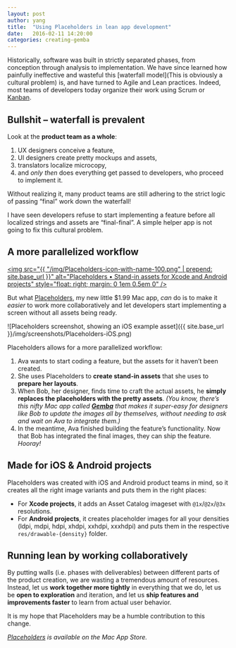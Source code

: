 ```yaml
---
layout: post
author:	yang
title:  "Using Placeholders in lean app development"
date:   2016-02-11 14:20:00
categories: creating-gemba
---
```


Historically, software was built in strictly separated phases, from conception through analysis to implementation. We have since learned how painfully ineffective and wasteful this [waterfall model](This is obviously a cultural problem) is, and have turned to Agile and Lean practices. Indeed, most teams of developers today organize their work using Scrum or [Kanban](https://en.wikipedia.org/wiki/Kanban_%28development%29).

## Bullshit – waterfall is prevalent

Look at the **product team as a whole**:

1. UX designers conceive a feature,
2. UI designers create pretty mockups and assets,
3. translators localize microcopy,
4. and _only then_ does everything get passed to developers, who proceed to implement it.

Without realizing it, many product teams are still adhering to the strict logic of passing “final” work down the waterfall!

I have seen developers refuse to start implementing a feature before all localized strings and assets are “final-final”. A simple helper app is not going to fix this cultural problem.

## A more parallelized workflow

<a href="https://itunes.apple.com/us/app/placeholders-create-stand/id1042257116?mt=12&at=1000lbLJ&ct=gembablog"><img src="{{ "/img/Placeholders-icon-with-name-100.png" | prepend: site.base_url }}" alt="Placeholders • Stand-in assets for Xcode and Android projects" style="float: right; margin: 0 1em 0.5em 0" /></a>

But what [Placeholders](https://itunes.apple.com/us/app/placeholders-create-stand/id1042257116?mt=12&at=1000lbLJ&ct=gembablog), my new little $1.99 Mac app, *can* do is to make it _easier_ to work more collaboratively and let developers start implementing a screen without all assets being ready.

![Placeholders screenshot, showing an iOS example asset]({{ site.base_url }}/img/screenshots/Placeholders-iOS.png)

Placeholders allows for a more parallelized workflow:

1. Ava wants to start coding a feature, but the assets for it haven’t been created.
2. She uses Placeholders to **create stand-in assets** that she uses to **prepare her layouts**.
3. When Bob, her designer, finds time to craft the actual assets, he **simply replaces the placeholders with the pretty assets**. _(You know, there’s this nifty Mac app called **[Gemba](http://gemba.io)** that makes it super-easy for designers like Bob to update the images all by themselves, without needing to ask and wait on Ava to integrate them.)_
4. In the meantime, Ava finished building the feature’s functionality. Now that Bob has integrated the final images, they can ship the feature. *Hooray!*

## Made for iOS & Android projects

Placeholders was created with iOS and Android product teams in mind, so it creates all the right image variants and puts them in the right places:

- For **Xcode projects**, it adds an Asset Catalog imageset with `@1x`/`@2x`/`@3x` resolutions.
- For **Android projects**, it creates placeholder images for all your densities (ldpi, mdpi, hdpi, xhdpi, xxhdpi, xxxhdpi) and puts them in the respective `res/drawable-{density}` folder.

## Running lean by working collaboratively

By putting walls (i.e. phases with deliverables) between different parts of the product creation, we are wasting a tremendous amount of resources. Instead, let us **work together more tightly** in everything that we do, let us be **open to exploration** and iteration, and let us **ship features and improvements faster** to learn from actual user behavior.

It is my hope that Placeholders may be a humble contribution to this change.

*[Placeholders](https://itunes.apple.com/us/app/placeholders-create-stand/id1042257116?mt=12&at=1000lbLJ&ct=gembablog) is available on the Mac App Store.*
